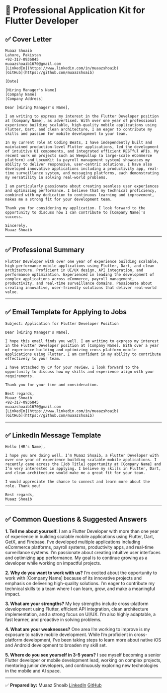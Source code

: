# 📄 Professional Application Kit for Flutter Developer

## ✅ Cover Letter

```
Muaaz Shoaib
Lahore, Pakistan
+92-317-0936845
muaazshoaib1670@gmail.com
[LinkedIn](https://www.linkedin.com/in/muaazshoaib)
[GitHub](https://github.com/muaazshoaib)

[Date]

[Hiring Manager's Name]
[Company Name]
[Company Address]

Dear [Hiring Manager's Name],

I am writing to express my interest in the Flutter Developer position at [Company Name], as advertised. With over one year of professional experience building scalable, high-quality mobile applications using Flutter, Dart, and clean architecture, I am eager to contribute my skills and passion for mobile development to your team.

In my current role at Coding Beats, I have independently built and maintained production-level Flutter applications, led the development of intuitive UI components, and integrated efficient RESTful APIs. My recent work on projects such as Weepullup (a large-scale eCommerce platform) and LocumKit (a payroll management system) showcases my ability to deliver responsive, user-centric solutions. I have also developed innovative applications including a productivity app, real-time surveillance system, and messaging platforms, each demonstrating my versatility in solving real-world problems.

I am particularly passionate about creating seamless user experiences and optimizing performance. I believe that my technical proficiency, combined with my dedication to continuous learning and improvement, makes me a strong fit for your development team.

Thank you for considering my application. I look forward to the opportunity to discuss how I can contribute to [Company Name]'s success.

Sincerely,
Muaaz Shoaib
```

---

## ✅ Professional Summary

```
Flutter Developer with over one year of experience building scalable, high-performance mobile applications using Flutter, Dart, and clean architecture. Proficient in UI/UX design, API integration, and performance optimization. Experienced in leading the development of complex applications across eCommerce, payroll management, productivity, and real-time surveillance domains. Passionate about creating innovative, user-friendly solutions that deliver real-world value.
```

---

## ✅ Email Template for Applying to Jobs

```
Subject: Application for Flutter Developer Position

Dear [Hiring Manager's Name],

I hope this email finds you well. I am writing to express my interest in the Flutter Developer position at [Company Name]. With over a year of experience building and optimizing cross-platform mobile applications using Flutter, I am confident in my ability to contribute effectively to your team.

I have attached my CV for your review. I look forward to the opportunity to discuss how my skills and experience align with your requirements.

Thank you for your time and consideration.

Best regards,
Muaaz Shoaib
+92-317-0936845
muaazshoaib1670@gmail.com
[LinkedIn](https://www.linkedin.com/in/muaazshoaib)
[GitHub](https://github.com/muaazshoaib)
```

---

## ✅ LinkedIn Message Template

```
Hello [HR's Name],

I hope you are doing well. I’m Muaaz Shoaib, a Flutter Developer with over one year of experience building scalable mobile applications. I recently came across the [Job Title] opportunity at [Company Name] and I’m very interested in applying. I believe my skills in Flutter, Dart, and clean architecture would make me a great fit for your team.

I would appreciate the chance to connect and learn more about the role. Thank you!

Best regards,
Muaaz Shoaib
```

---

## ✅ Common Questions & Suggested Answers

**1. Tell me about yourself.**
I am a Flutter Developer with more than one year of experience in building scalable mobile applications using Flutter, Dart, GetX, and Firebase. I’ve developed multiple applications including eCommerce platforms, payroll systems, productivity apps, and real-time surveillance systems. I’m passionate about creating intuitive user interfaces and optimizing app performance. My goal is to continue growing as a developer while working on impactful projects.

**2. Why do you want to work with us?**
I’m excited about the opportunity to work with [Company Name] because of its innovative projects and emphasis on delivering high-quality solutions. I’m eager to contribute my technical skills to a team where I can learn, grow, and make a meaningful impact.

**3. What are your strengths?**
My key strengths include cross-platform development using Flutter, efficient API integration, clean architecture implementation, and a strong focus on UI/UX. I’m also highly adaptable, a fast learner, and proactive in solving problems.

**4. What are your weaknesses?**
One area I’m working to improve is my exposure to native mobile development. While I’m proficient in cross-platform development, I’ve been taking steps to learn more about native iOS and Android development to broaden my skill set.

**5. Where do you see yourself in 3-5 years?**
I see myself becoming a senior Flutter developer or mobile development lead, working on complex projects, mentoring junior developers, and continuously exploring new technologies in the mobile and AI space.

---

✅ **Prepared by:**
Muaaz Shoaib
[LinkedIn](https://www.linkedin.com/in/muaazshoaib)
[GitHub](https://github.com/muaazshoaib)
